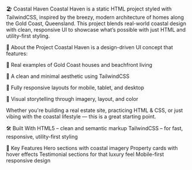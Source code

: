🏖️ Coastal Haven
Coastal Haven is a static HTML project styled with TailwindCSS, inspired by the breezy, modern architecture of homes along the Gold Coast, Queensland. This project blends real-world coastal design with clean, responsive UI to showcase what’s possible with just HTML and utility-first styling.

🌊 About the Project
Coastal Haven is a design-driven UI concept that features:

🏡 Real examples of Gold Coast houses and beachfront living

🎨 A clean and minimal aesthetic using TailwindCSS

📱 Fully responsive layouts for mobile, tablet, and desktop

🌅 Visual storytelling through imagery, layout, and color

Whether you're building a real estate site, practicing HTML & CSS, or just vibing with the coastal lifestyle — this is a great starting point.

🛠 Built With
HTML5 – clean and semantic markup
TailwindCSS – for fast, responsive, utility-first styling


📸 Key Features
Hero sections with coastal imagery
Property cards with hover effects
Testimonial sections for that luxury feel
Mobile-first responsive design
